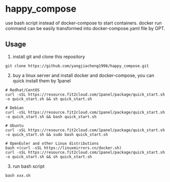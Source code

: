 # happy_compose
use bash script instead of docker-compose to start containers.
docker run command can be easily transformed into docker-compose.yaml file by GPT.

## Usage
1. install git and clone this repository
```
git clone https://github.com/yangjiacheng1996/happy_compose.git
```
2. buy a linux server and install docker and docker-compose, you can quick install them by 1panel
```
# Redhat/CentOS
curl -sSL https://resource.fit2cloud.com/1panel/package/quick_start.sh -o quick_start.sh && sh quick_start.sh

# Debian
curl -sSL https://resource.fit2cloud.com/1panel/package/quick_start.sh -o quick_start.sh && bash quick_start.sh

# Ubuntu
curl -sSL https://resource.fit2cloud.com/1panel/package/quick_start.sh -o quick_start.sh && sudo bash quick_start.sh

# OpenEuler and other Linux distributions
bash <(curl -sSL https://linuxmirrors.cn/docker.sh)
curl -sSL https://resource.fit2cloud.com/1panel/package/quick_start.sh -o quick_start.sh && sh quick_start.sh
```
3. run bash script
```commandline
bash xxx.sh
```

